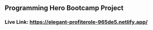 ## Programming Hero Bootcamp Project

### Live Link: https://elegant-profiterole-965de5.netlify.app/
